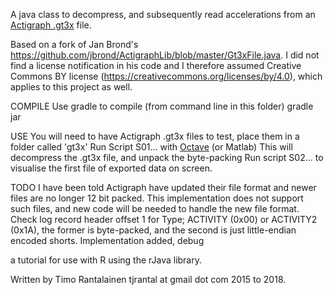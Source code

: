 A java class to decompress, and subsequently read accelerations from an [Actigraph .gt3x](https://github.com/actigraph/GT3X-File-Format) file.

Based on a fork of Jan Brond's https://github.com/jbrond/ActigraphLib/blob/master/Gt3xFile.java. I did not find a license notification in his code and I therefore assumed Creative Commons BY license (https://creativecommons.org/licenses/by/4.0), which applies to this project as well.

COMPILE
Use gradle to compile (from command line in this folder)
	gradle jar

USE
You will need to have Actigraph .gt3x files to test, place them in a folder called 'gt3x'
Run Script S01... with [Octave](https://www.gnu.org/software/octave/) (or Matlab)
	This will decompress the .gt3x file, and unpack the byte-packing
Run script S02... to visualise the first file of exported data on screen.

TODO
I have been told Actigraph have updated their file format and newer files are no longer 12 bit packed. This implementation does not support such files, and new code will be needed to handle the new file format.
	Check log record header offset 1 for Type; ACTIVITY (0x00) or ACTIVITY2 (0x1A), the former is byte-packed, and the second is just little-endian encoded shorts.
		Implementation added, debug
	
a tutorial for use with R using the rJava library.

Written by Timo Rantalainen tjrantal at gmail dot com 2015 to 2018. 